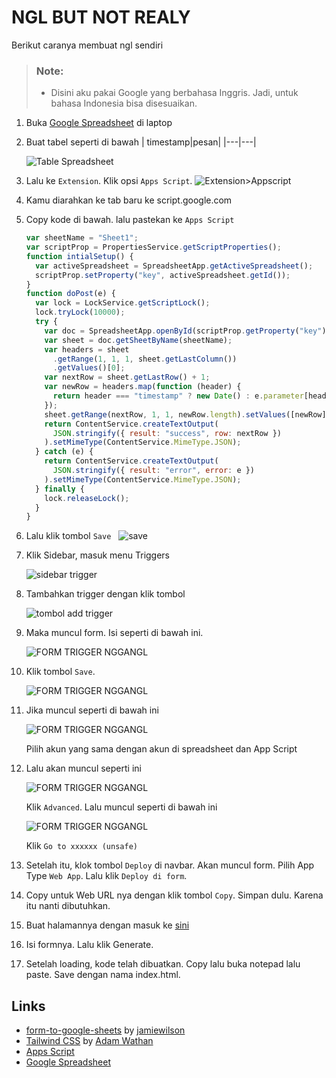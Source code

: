 # NGL BUT NOT REALY

Berikut caranya membuat ngl sendiri

> ### Note:
>
> - Disini aku pakai Google yang berbahasa Inggris. Jadi, untuk bahasa Indonesia bisa disesuaikan.

1.  Buka [Google Spreadsheet](https://docs.google.com/spreadsheets/) di laptop
2.  Buat tabel seperti di bawah
    | timestamp|pesan|
    |---|---|

    ![Table Spreadsheet](md-res/table-spreadsheet.png)

3.  Lalu ke `Extension`. Klik opsi `Apps Script`.
    ![Extension>Appscript](md-res/extension-appscript.png)
4.  Kamu diarahkan ke tab baru ke script.google.com
5.  Copy kode di bawah. lalu pastekan ke `Apps Script`

    ```js
    var sheetName = "Sheet1";
    var scriptProp = PropertiesService.getScriptProperties();
    function intialSetup() {
      var activeSpreadsheet = SpreadsheetApp.getActiveSpreadsheet();
      scriptProp.setProperty("key", activeSpreadsheet.getId());
    }
    function doPost(e) {
      var lock = LockService.getScriptLock();
      lock.tryLock(10000);
      try {
        var doc = SpreadsheetApp.openById(scriptProp.getProperty("key"));
        var sheet = doc.getSheetByName(sheetName);
        var headers = sheet
          .getRange(1, 1, 1, sheet.getLastColumn())
          .getValues()[0];
        var nextRow = sheet.getLastRow() + 1;
        var newRow = headers.map(function (header) {
          return header === "timestamp" ? new Date() : e.parameter[header];
        });
        sheet.getRange(nextRow, 1, 1, newRow.length).setValues([newRow]);
        return ContentService.createTextOutput(
          JSON.stringify({ result: "success", row: nextRow })
        ).setMimeType(ContentService.MimeType.JSON);
      } catch (e) {
        return ContentService.createTextOutput(
          JSON.stringify({ result: "error", error: e })
        ).setMimeType(ContentService.MimeType.JSON);
      } finally {
        lock.releaseLock();
      }
    }
    ```

6.  Lalu klik tombol `Save` &nbsp; ![save](md-res/savebtn-appscript.png)
7.  Klik Sidebar, masuk menu Triggers

    ![sidebar trigger](md-res/appscript-sidebar-trigger.png)

8.  Tambahkan trigger dengan klik tombol

    ![tombol add trigger](md-res/btn-add-trigger.png)

9.  Maka muncul form. Isi seperti di bawah ini.

    ![FORM TRIGGER NGGANGL](md-res/formtriggernggangl.png)

10. Klik tombol `Save`.

    ![FORM TRIGGER NGGANGL](md-res/savebtn-trigger.png)

11. Jika muncul seperti di bawah ini

    ![FORM TRIGGER NGGANGL](md-res/choose%20account.png)

    Pilih akun yang sama dengan akun di spreadsheet dan App Script

12. Lalu akan muncul seperti ini

    ![FORM TRIGGER NGGANGL](md-res/security%20google%20alert.png)

    Klik `Advanced`. Lalu muncul seperti di bawah ini

    ![FORM TRIGGER NGGANGL](md-res/goto%20xxxxxxx%20app.png)

    Klik `Go to xxxxxx (unsafe)`

13. Setelah itu, klok tombol `Deploy` di navbar. Akan muncul form. Pilih App Type `Web App`. Lalu klik `Deploy di form`.
14. Copy untuk Web URL nya dengan klik tombol `Copy`. Simpan dulu. Karena itu nanti dibutuhkan.
15. Buat halamannya dengan masuk ke <a target="_blank" rel="noopener noreferrer" href="http://nggaaa.github.io/create.html">sini</a>
16. Isi formnya. Lalu klik Generate.
17. Setelah loading, kode telah dibuatkan. Copy lalu buka notepad lalu paste. Save dengan nama index.html.

## Links

- [form-to-google-sheets](https://github.com/jamiewilson/form-to-google-sheets) by [jamiewilson](https://github.com/jamiewilson)
- [Tailwind CSS](https://tailwindcss.com/) by [Adam Wathan](https://twitter.com/adamwathan)
- [Apps Script](https://script.google.com/)
- [Google Spreadsheet](http://docs.google.com/spreadsheets)
